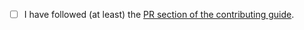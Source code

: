 <!-- Thanks so much for your PR, your contribution is appreciated! ❤️ -->

- [ ] I have followed (at least) the [PR section of the contributing guide](https://github.com/mui/material-ui/blob/HEAD/CONTRIBUTING.md#sending-a-pull-request).
